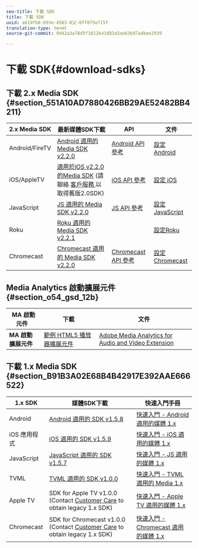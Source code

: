 ```yaml
---
seo-title: 下載 SDK
title: 下載 SDK
uuid: a619fb8-693e-4583-8父-0ff875e715f
translation-type: tm+mt
source-git-commit: 9d42a3a78d5f1812b41d83a5ae636d7a4bee2939

---
```



# 下載 SDK{#download-sdks}

## 下載 2.x Media SDK {#section_551A10AD7880426BB29AE52482BB4211}

| 2.x Media SDK | 最新媒體SDK下載 |  API   |  文件  |
| --- | --- | --- | --- |
| Android/FireTV | [Android 適用的 Media SDK v2.2.0](https://github.com/Adobe-Marketing-Cloud/media-sdks/releases/tag/android-v2.2.0) | [Android API 參考](https://adobe-marketing-cloud.github.io/media-sdks/reference/android/) | [設定 Android](../sdk-implement/setup/set-up-android.md) |
| iOS/AppleTV | [適用於iOS v2.2.0的Media SDK](https://github.com/Adobe-Marketing-Cloud/media-sdks/releases/tag/ios-v2.2.0) (請聯絡 [客戶服務 ](https://helpx.adobe.com/marketing-cloud/contact-support.html) 以取得舊版2.0SDK) | [iOS API 參考](https://adobe-marketing-cloud.github.io/media-sdks/reference/ios/) | [設定 iOS](../sdk-implement/setup/set-up-ios.md) |
| JavaScript | [JS 適用的 Media SDK v2.2.0](https://github.com/Adobe-Marketing-Cloud/media-sdks/releases/tag/js-v2.2.0) | [JS API 參考](https://adobe-marketing-cloud.github.io/media-sdks/reference/javascript/) | [設定 JavaScript](../sdk-implement/setup/set-up-js.md) |
| Roku | [Roku 適用的 Media SDK v2.2.1](https://github.com/Adobe-Marketing-Cloud/media-sdks/releases/tag/roku-v2.2.1) |  | [設定Roku](../sdk-implement/setup/set-up-roku.md) |
| Chromecast | [Chromecast 適用的 Media SDK v2.2.0](https://github.com/Adobe-Marketing-Cloud/media-sdks/releases/tag/chromecast-v2.2.0) | [Chromecast API 參考](https://adobe-marketing-cloud.github.io/media-sdks/reference/chromecast/) | [設定 Chromecast](../sdk-implement/setup/set-up-chromecast.md) |

<!--
## Download the Adobe Nielsen 2.x SDKs {#section_ih5_vpz_p1b}

|  &nbsp;Adobe Nielsen 2.x SDKs&nbsp; | Latest&nbsp;Media&nbsp;SDK&nbsp;Downloads&nbsp; | Nielsen&nbsp;Implementation&nbsp;Guides&nbsp; |
|---|---|---|
| **Android** | [VHL for Android v.2.0.1N](https://adobecertifiedmetrics.zendesk.com/hc/en-us/articles/115002514727-VHL-version-2-0-x-N-GA-Release) | [Android 2.1](../nielsen-partnership/dcr-impl/dcr-android-impl-2.1.md) |
| **iOS** | [VHL for iOS v.2.0.1N](https://adobecertifiedmetrics.zendesk.com/hc/en-us/articles/115002514727-VHL-version-2-0-x-N-GA-Release) | [iOS 2.1](../nielsen-partnership/dcr-impl/dcr-ios-impl-2.1.md) |
| **JavaScript** | [VHL for JavaScript v.2.0.1N](https://adobecertifiedmetrics.zendesk.com/hc/en-us/articles/115002514727-VHL-version-2-0-x-N-GA-Release) | [JavaScript 2.1](../nielsen-partnership/dcr-impl/dcr-js-impl-2.1.md) |
-->

## Media Analytics 啟動擴展元件 {#section_o54_gsd_12b}

| MA 啟動元件   | 下載 | 文件 |
|---|---|---|
| **MA 啟動擴展元件** | [範例 HTML5 播放器擴展元件](https://github.com/adobe/reactor-adobe-va-sample-player) | [Adobe Media Analytics for Audio and Video Extension](https://docs.adobelaunch.com/extension-reference/web/adobe-media-analytics-for-audio-and-video-extension) |

## 下載 1.x Media SDK {#section_B91B3A02E68B4B42917E392AAE666522}

| 1.x SDK | 媒體SDK下載 | 快速入門手冊 |
| --- | --- | --- |
| Android | [Android 適用的 SDK v1.5.8](https://github.com/Adobe-Marketing-Cloud/video-heartbeat/releases/tag/android-v1.5.8) | [快速入門 - Android 適用的媒體 1.x](setup/vhl-dev-guide-v15_android.pdf) |
| iOS 應用程式 | [iOS 適用的 SDK v1.5.9](https://github.com/Adobe-Marketing-Cloud/video-heartbeat/releases/tag/ios-v1.5.9) | [快速入門 - iOS 適用的媒體 1.x](setup/vhl-dev-guide-v15_ios.pdf) |
| JavaScript | [JavaScript 適用的 SDK v1.5.7](https://github.com/Adobe-Marketing-Cloud/video-heartbeat/releases/tag/js-v1.5.7) | [快速入門 - JS 適用的媒體 1.x](setup/vhl-dev-guide-v15_js.pdf) |
| TVML | [TVML 適用的 SDK v1.0.0](https://github.com/Adobe-Marketing-Cloud/video-heartbeat/releases/tag/tvml-v1.0.0) | [快速入門 - TVML 適用的 Media 1.x](setup/vhl_tvml.pdf) |
| Apple TV | SDK for Apple TV v1.0.0 (Contact [Customer Care](https://helpx.adobe.com/marketing-cloud/contact-support.html) to obtain legacy 1.x SDK) | [快速入門 - Apple TV 適用的媒體 1.x](setup/vhl-dev-guide-v1x_appletv.pdf) |
| Chromecast | SDK for Chromecast v1.0.0 (Contact [Customer Care](https://helpx.adobe.com/marketing-cloud/contact-support.html) to obtain legacy 1.x SDK) | [快速入門 - Chromecast 適用的媒體 1.x](setup/chromecast_1.x_sdk.pdf) |

